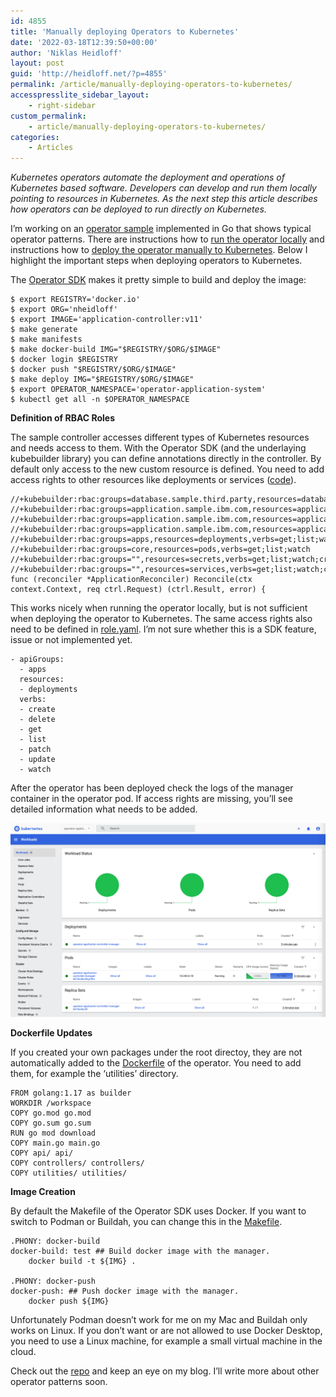 ```yaml
---
id: 4855
title: 'Manually deploying Operators to Kubernetes'
date: '2022-03-18T12:39:50+00:00'
author: 'Niklas Heidloff'
layout: post
guid: 'http://heidloff.net/?p=4855'
permalink: /article/manually-deploying-operators-to-kubernetes/
accesspresslite_sidebar_layout:
    - right-sidebar
custom_permalink:
    - article/manually-deploying-operators-to-kubernetes/
categories:
    - Articles
---
```


*Kubernetes operators automate the deployment and operations of Kubernetes based software. Developers can develop and run them locally pointing to resources in Kubernetes. As the next step this article describes how operators can be deployed to run directly on Kubernetes.*

I’m working on an [operator sample](https://github.com/nheidloff/operator-sample-go) implemented in Go that shows typical operator patterns. There are instructions how to [run the operator locally](https://github.com/nheidloff/operator-sample-go/blob/main/operator-application/README.md#setup-and-local-usage) and instructions how to [deploy the operator manually to Kubernetes](https://github.com/nheidloff/operator-sample-go/blob/main/operator-application/README.md#setup-and-manual-deployment). Below I highlight the important steps when deploying operators to Kubernetes.

The [Operator SDK](https://sdk.operatorframework.io/) makes it pretty simple to build and deploy the image:

```
$ export REGISTRY='docker.io'
$ export ORG='nheidloff'
$ export IMAGE='application-controller:v11'
$ make generate
$ make manifests
$ make docker-build IMG="$REGISTRY/$ORG/$IMAGE"
$ docker login $REGISTRY
$ docker push "$REGISTRY/$ORG/$IMAGE"
$ make deploy IMG="$REGISTRY/$ORG/$IMAGE"
$ export OPERATOR_NAMESPACE='operator-application-system'
$ kubectl get all -n $OPERATOR_NAMESPACE
```

**Definition of RBAC Roles**

The sample controller accesses different types of Kubernetes resources and needs access to them. With the Operator SDK (and the underlaying kubebuilder library) you can define annotations directly in the controller. By default only access to the new custom resource is defined. You need to add access rights to other resources like deployments or services ([code](https://github.com/nheidloff/operator-sample-go/blob/ca204e86e23fe166168af0eb61eac281e1f8de85/operator-application/controllers/application/controller.go#L26-L34)).

```
//+kubebuilder:rbac:groups=database.sample.third.party,resources=databases,verbs=get;list;watch;create;update;patch;delete
//+kubebuilder:rbac:groups=application.sample.ibm.com,resources=applications,verbs=get;list;watch;create;update;patch;delete
//+kubebuilder:rbac:groups=application.sample.ibm.com,resources=applications/status,verbs=get;update;patch
//+kubebuilder:rbac:groups=application.sample.ibm.com,resources=applications/finalizers,verbs=update
//+kubebuilder:rbac:groups=apps,resources=deployments,verbs=get;list;watch;create;update;patch;delete
//+kubebuilder:rbac:groups=core,resources=pods,verbs=get;list;watch
//+kubebuilder:rbac:groups="",resources=secrets,verbs=get;list;watch;create;update;patch;delete
//+kubebuilder:rbac:groups="",resources=services,verbs=get;list;watch;create;update;patch;delete
func (reconciler *ApplicationReconciler) Reconcile(ctx context.Context, req ctrl.Request) (ctrl.Result, error) {
```

This works nicely when running the operator locally, but is not sufficient when deploying the operator to Kubernetes. The same access rights also need to be defined in [role.yaml](https://github.com/nheidloff/operator-sample-go/blob/ca204e86e23fe166168af0eb61eac281e1f8de85/operator-application/config/rbac/role.yaml). I’m not sure whether this is a SDK feature, issue or not implemented yet.

```
- apiGroups:
  - apps
  resources:
  - deployments
  verbs:
  - create
  - delete
  - get
  - list
  - patch
  - update
  - watch
```

After the operator has been deployed check the logs of the manager container in the operator pod. If access rights are missing, you’ll see detailed information what needs to be added.

![image](/assets/img/2022/03/Screenshot-2022-03-18-at-13.23.27.png)

**Dockerfile Updates**

If you created your own packages under the root directoy, they are not automatically added to the [Dockerfile](https://github.com/nheidloff/operator-sample-go/blob/ca204e86e23fe166168af0eb61eac281e1f8de85/operator-application/Dockerfile#L16) of the operator. You need to add them, for example the ‘utilities’ directory.

```
FROM golang:1.17 as builder
WORKDIR /workspace
COPY go.mod go.mod
COPY go.sum go.sum
RUN go mod download
COPY main.go main.go
COPY api/ api/
COPY controllers/ controllers/
COPY utilities/ utilities/
```

**Image Creation**

By default the Makefile of the Operator SDK uses Docker. If you want to switch to Podman or Buildah, you can change this in the [Makefile](https://github.com/nheidloff/operator-sample-go/blob/ca204e86e23fe166168af0eb61eac281e1f8de85/operator-application/Makefile#L119-L125).

```
.PHONY: docker-build
docker-build: test ## Build docker image with the manager.
	docker build -t ${IMG} .

.PHONY: docker-push
docker-push: ## Push docker image with the manager.
	docker push ${IMG}
```

Unfortunately Podman doesn’t work for me on my Mac and Buildah only works on Linux. If you don’t want or are not allowed to use Docker Desktop, you need to use a Linux machine, for example a small virtual machine in the cloud.

Check out the [repo](https://github.com/nheidloff/operator-sample-go) and keep an eye on my blog. I’ll write more about other operator patterns soon.